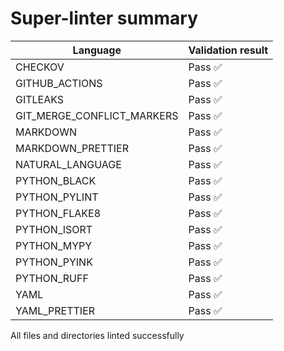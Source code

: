 # Super-linter summary

| Language                   | Validation result |
| -------------------------- | ----------------- |
| CHECKOV                    | Pass ✅           |
| GITHUB_ACTIONS             | Pass ✅           |
| GITLEAKS                   | Pass ✅           |
| GIT_MERGE_CONFLICT_MARKERS | Pass ✅           |
| MARKDOWN                   | Pass ✅           |
| MARKDOWN_PRETTIER          | Pass ✅           |
| NATURAL_LANGUAGE           | Pass ✅           |
| PYTHON_BLACK               | Pass ✅           |
| PYTHON_PYLINT              | Pass ✅           |
| PYTHON_FLAKE8              | Pass ✅           |
| PYTHON_ISORT               | Pass ✅           |
| PYTHON_MYPY                | Pass ✅           |
| PYTHON_PYINK               | Pass ✅           |
| PYTHON_RUFF                | Pass ✅           |
| YAML                       | Pass ✅           |
| YAML_PRETTIER              | Pass ✅           |

All files and directories linted successfully
